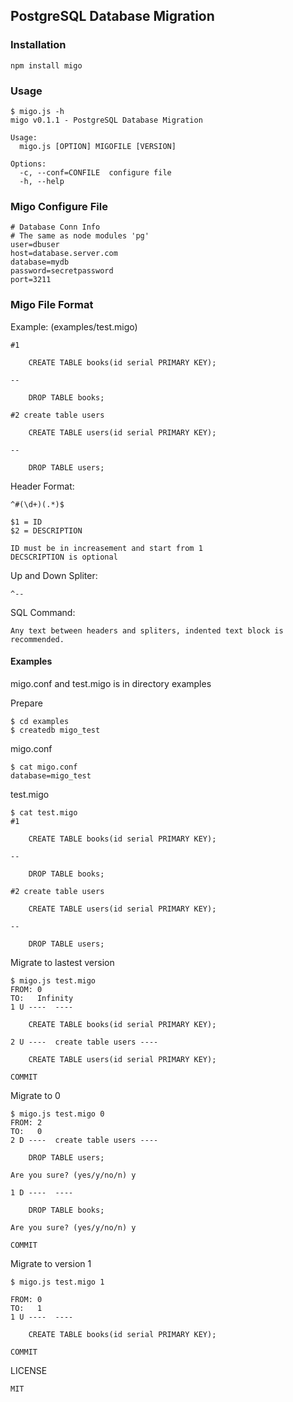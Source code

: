 ## PostgreSQL Database Migration

### Installation

    npm install migo

### Usage

    $ migo.js -h
    migo v0.1.1 - PostgreSQL Database Migration

    Usage:
      migo.js [OPTION] MIGOFILE [VERSION]

    Options:
      -c, --conf=CONFILE  configure file
      -h, --help

### Migo Configure File

    # Database Conn Info
    # The same as node modules 'pg'
    user=dbuser
    host=database.server.com
    database=mydb
    password=secretpassword
    port=3211

### Migo File Format
Example: (examples/test.migo)

    #1

        CREATE TABLE books(id serial PRIMARY KEY);

    --

        DROP TABLE books;

    #2 create table users

        CREATE TABLE users(id serial PRIMARY KEY);

    --

        DROP TABLE users;

Header Format:

    ^#(\d+)(.*)$

    $1 = ID
    $2 = DESCRIPTION

    ID must be in increasement and start from 1
    DECSCRIPTION is optional

Up and Down Spliter:

    ^--

SQL Command:

    Any text between headers and spliters, indented text block is recommended.

#### Examples

migo.conf and test.migo is in directory examples

Prepare

    $ cd examples
    $ createdb migo_test

migo.conf

    $ cat migo.conf
    database=migo_test

test.migo

    $ cat test.migo
    #1

        CREATE TABLE books(id serial PRIMARY KEY);

    --

        DROP TABLE books;

    #2 create table users

        CREATE TABLE users(id serial PRIMARY KEY);

    --

        DROP TABLE users;

Migrate to lastest version

    $ migo.js test.migo
    FROM: 0
    TO:   Infinity
    1 U ----  ----

        CREATE TABLE books(id serial PRIMARY KEY);

    2 U ----  create table users ----

        CREATE TABLE users(id serial PRIMARY KEY);

    COMMIT

Migrate to 0

    $ migo.js test.migo 0
    FROM: 2
    TO:   0
    2 D ----  create table users ----

        DROP TABLE users;

    Are you sure? (yes/y/no/n) y

    1 D ----  ----

        DROP TABLE books;

    Are you sure? (yes/y/no/n) y

    COMMIT

Migrate to version 1

    $ migo.js test.migo 1

    FROM: 0
    TO:   1
    1 U ----  ----

        CREATE TABLE books(id serial PRIMARY KEY);

    COMMIT

LICENSE

    MIT
